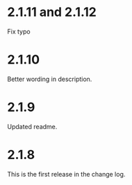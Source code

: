 # 2.1.11 and 2.1.12
Fix typo
# 2.1.10
Better wording in description.
# 2.1.9
Updated readme.
# 2.1.8
This is the first release in the change log.